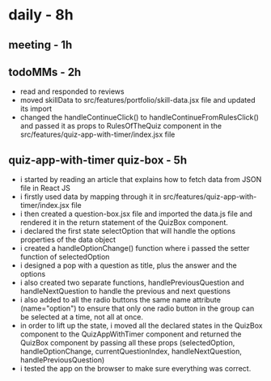 # daily - 8h

## meeting - 1h

## todoMMs - 2h
* read and responded to reviews 
* moved skillData to src/features/portfolio/skill-data.jsx file and updated its import
* changed the handleContinueClick() to handleContinueFromRulesClick() and passed it as props to RulesOfTheQuiz component in the src/features/quiz-app-with-timer/index.jsx file



## quiz-app-with-timer quiz-box - 5h
* i started by reading an article that explains how to fetch data from JSON file in React JS
* i firstly used data by mapping through it in src/features/quiz-app-with-timer/index.jsx file
* i then created a question-box.jsx file and imported the data.js file and rendered it in the return statement of the QuizBox component.
* i declared the first state selectOption that will handle the options properties of the data object
* i created a  handleOptionChange() function where i passed the setter function of selectedOption
* i designed a pop with a question as title, plus the answer and the options 
* i also created two separate functions, handlePreviousQuestion and handleNextQuestion to handle the previous and next questions
* i also  added to all the radio buttons the same name attribute (name="option") to ensure that only one radio button in the group can be selected at a time, not all at once.
* in order to lift up the state, i moved all the declared states in the QuizBox component to the QuizAppWithTimer component and returned the QuizBox component by passing all these props (selectedOption, handleOptionChange, currentQuestionIndex, handleNextQuestion, handlePreviousQuestion)
* i tested the app on the browser to make sure everything was correct.
